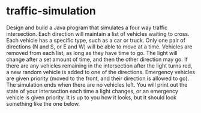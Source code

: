# traffic-simulation
Design and build a Java program that simulates a four way traffic intersection. Each direction will maintain a list of vehicles waiting to cross. Each vehicle has a specific type, such as a car or truck. Only one pair of directions (N and S, or E and W) will be able to move at a time. Vehicles are removed from each list, as long as they have time to go. The light will change after a set amount of time, and then the other direction may go. If there are any vehicles remaining in the intersection after the light turns red, a new random vehicle is added to one of the directions. Emergency vehicles are given priority (moved to the front, and their direction is allowed to go). The simulation ends when there are no vehicles left.    You will print out the state of your intersection each time a light changes, or an emergency vehicle is given priority. It is up to you how it looks, but it should look something like the one below. 
